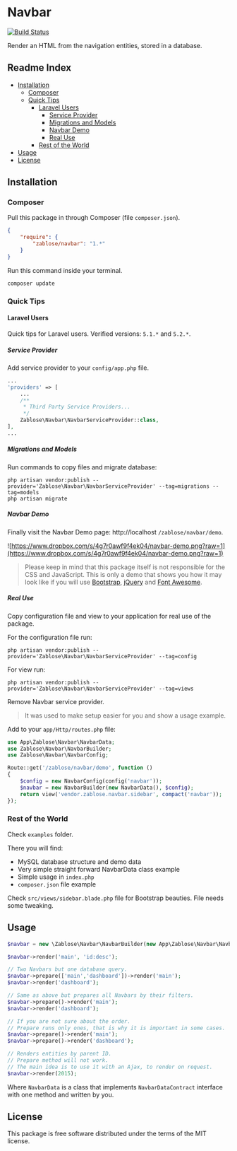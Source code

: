 # Navbar

[![Build Status](https://travis-ci.org/zablose/navbar.svg?branch=master)](https://travis-ci.org/zablose/navbar)

Render an HTML from the navigation entities, stored in a database.

## Readme Index
- [Installation](#installation)
    - [Composer](#composer)
    - [Quick Tips](#quick-tips)
        - [Laravel Users](#laravel-users)
            - [Service Provider](#service-provider)
            - [Migrations and Models](#migrations-and-models)
            - [Navbar Demo](#navbar-demo)
            - [Real Use](#real-use)
        - [Rest of the World](#rest-of-the-world)
- [Usage](#usage)
- [License](#license)

## Installation

### Composer

Pull this package in through Composer (file `composer.json`).

```json
{
    "require": {
        "zablose/navbar": "1.*"
    }
}
```

Run this command inside your terminal.

    composer update

### Quick Tips

#### Laravel Users

Quick tips for Laravel users.
Verified versions: `5.1.*` and `5.2.*`.

##### Service Provider

Add service provider to your `config/app.php` file.

```php
...
'providers' => [
    ...
    /**
     * Third Party Service Providers...
     */
    Zablose\Navbar\NavbarServiceProvider::class,
],
...
```

##### Migrations and Models

Run commands to copy files and migrate database:

    php artisan vendor:publish --provider='Zablose\Navbar\NavbarServiceProvider' --tag=migrations --tag=models
    php artisan migrate

##### Navbar Demo

Finally visit the Navbar Demo page: http://localhost `/zablose/navbar/demo`.

![https://www.dropbox.com/s/4g7r0awf9f4ek04/navbar-demo.png?raw=1](https://www.dropbox.com/s/4g7r0awf9f4ek04/navbar-demo.png?raw=1)

>Please keep in mind that this package itself is not responsible for the CSS and JavaScript.
This is only a demo that shows you how it may look like if you will use [Bootstrap](http://getbootstrap.com/),
[jQuery](http://jquery.com/) and [Font Awesome](http://fortawesome.github.io/Font-Awesome/).

##### Real Use

Copy configuration file and view to your application for real use of the package.

For the configuration file run:

    php artisan vendor:publish --provider='Zablose\Navbar\NavbarServiceProvider' --tag=config

For view run:

    php artisan vendor:publish --provider='Zablose\Navbar\NavbarServiceProvider' --tag=views

Remove Navbar service provider.

>It was used to make setup easier for you and show a usage example.

Add to your `app/Http/routes.php` file:

```php
use App\Zablose\Navbar\NavbarData;
use Zablose\Navbar\NavbarBuilder;
use Zablose\Navbar\NavbarConfig;

Route::get('/zablose/navbar/demo', function ()
{
    $config = new NavbarConfig(config('navbar'));
    $navbar = new NavbarBuilder(new NavbarData(), $config);
    return view('vendor.zablose.navbar.sidebar', compact('navbar'));
});
```

### Rest of the World

Check `examples` folder.

There you will find:
* MySQL database structure and demo data
* Very simple straight forward NavbarData class example
* Simple usage in `index.php`
* `composer.json` file example

Check `src/views/sidebar.blade.php` file for Bootstrap beauties. File needs some tweaking.

## Usage

```php
$navbar = new \Zablose\Navbar\NavbarBuilder(new App\Zablose\Navbar\NavbarData());

$navbar->render('main', 'id:desc');

// Two Navbars but one database query.
$navbar->prepare(['main','dashboard'])->render('main');
$navbar->render('dashboard');

// Same as above but prepares all Navbars by their filters.
$navbar->prepare()->render('main');
$navbar->render('dashboard');

// If you are not sure about the order.
// Prepare runs only ones, that is why it is important in some cases.
$navbar->prepare()->render('main');
$navbar->prepare()->render('dashboard');

// Renders entities by parent ID.
// Prepare method will not work.
// The main idea is to use it with an Ajax, to render on request.
$navbar->render(2015);
```

Where `NavbarData` is a class that implements `NavbarDataContract` interface with one method and written by you.

## License

This package is free software distributed under the terms of the MIT license.
